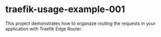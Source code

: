# traefik-usage-example-001
This project demonstrates how to organaze routing the requests in your application with Traefik Edge Router.
